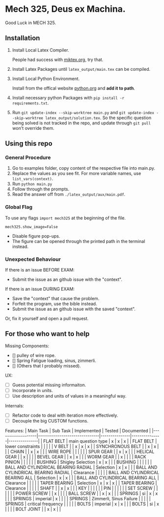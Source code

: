 # Mech 325, Deus ex Machina.

Good Luck in MECH 325.

## Installation

1. Install Local Latex Compiler.

   People had success with [miktex.org](https://miktex.org/), try that.

2. Install Latex Packages until `latex_output/main.tex` can be compiled.
3. Install Local Python Environment.

   Install from the offical website [python.org](https://python.org/downloads/) and **add it to path**.

4. Install necessary python Packages with `pip install -r requirements.txt`.
5. Run `git update-index --skip-worktree main.py` and `git update-index --skip-worktree latex_output/solution.tex`. So the specific question being solved is not tracked in the repo, and update through `git pull` won't override them.

## Using this repo

### General Procedure

1. Go to examples folder, copy content of the respective file into main.py.
2. Replace the values as you see fit. For more variable names, use `list_vars(context)`.
3. Run `python main.py`
4. Follow through the prompts.
5. Read the answer off from `./latex_output/aux/main.pdf`.

### Global Flag

To use any flags `import mech325` at the beginning of the file.

`mech325.show_image=False`

- Disable figure pop-ups.
- The figure can be opened through the printed path in the terminal instead.

### Unexpected Behaviour

If there is an issue BEFORE EXAM:

- Submit the issue as an github issue with the "context".

If there is an issue DURING EXAM:

- Save the "context" that cause the problem.
- Forfeit the program, use the bible instead.
- Submit the issue as an github issue with the saved "context".

Or, fix it yourself and open a pull request.

## For those who want to help

Missing Components:

- [] pulley of wire rope.
- [] Spring Fatigue loading, sinus, zimmerli.
- [] (Others that I probably missed).

UX:

- [ ] Guess potential missing informaiton.
- [ ] Incorporate in units.
- [ ] Use description and units of values in a meaningful way.

Internals:

- [ ] Refactor code to deal with iteration more effectively.
- [ ] Decouple the big CUSTOM functions.

Features:
| Main Task | Sub Task | Implemented | Tested | Documented |
|-------------------|-------------------------------|---------------|---------------|---------------|
| FLAT BELT | main question type | x | x | x |
| FLAT BELT | lower constraints | | | |
| V BELT | | x | x | x |
| SYNCHRONOUS BELT | | x | x | |
| CHAIN | | x | x | |
| WIRE ROPE | | | | |
| SPUR GEAR | | x | x | |
| HELICAL GEAR | | x | | |
| BEVEL GEAR | | x | x | |
| WORM GEAR | | x | | |
| RACK PINION | | | | |
| BUSHING | Shigley Selection | x | x | |
| BUSHING | | | | |
| BALL AND CYLINDRICAL BEARING RADIAL | Selection | x | x | |
| BALL AND CYLINDRICAL BEARING RADIAL | Clearance | | | |
| BALL AND CYLINDRICAL BEARING ALL | Selection | x | x | |
| BALL AND CYLINDRICAL BEARING ALL | Clearance | | | |
| TAPER BEARING | Selection | x | x | x |
| TAPER BEARING | Clearance | | | |
| SHAFT | | x | x | |
| KEY | | | | |
| PIN | | | | |
| SET SCREW | | | | |
| POWER SCREW | | x | | |
| BALL SCREW | | x | x | |
| SPRINGS | si | x | x | |
| SPRINGS | imperial | x | | |
| SPRINGS | Zimmerli, Sinus Failure | | | |
| SPRINGS | critical frequency | | | |
| BOLTS | imperial | x | x | |
| BOLTS | si | x | | |
| BOLT JOINT | | x | x | |
